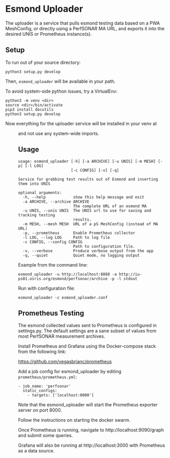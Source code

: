 # Esmond Uploader

The uploader is a service that pulls esmond testing data based on a PWA
MeshConfig, or directly using a PerfSONAR MA URL, and exports it into the
desired UNIS or Prometheus instance(s).

## Setup

To run out of your source directory:
```
python3 setup.py develop
```

Then, `esmond_uploader` will be available in your path.

To avoid system-side python issues, try a VirtualEnv:

```
python3 -m venv <dir>
source <dir>/bin/activate
pip3 install docutils
python3 setup.py develop
```

Now everything for the uploader service will be installed in your venv at <dir>
and not use any system-wide imports.

## Usage
```
usage: esmond_uploader [-h] [-a ARCHIVE] [-u UNIS] [-m MESH] [-p] [-l LOG]
                       [-c CONFIG] [-v] [-q]

Service for grabbing test results out of Esmond and inserting them into UNIS

optional arguments:
  -h, --help            show this help message and exit
  -a ARCHIVE, --archive ARCHIVE
                        The complete URL of an esmond MA
  -u UNIS, --unis UNIS  The UNIS url to use for saving and tracking testing
                        results.
  -m MESH, --mesh MESH  URL of a pS MeshConfig (instead of MA URL)
  -p, --prometheus      Enable Prometheus collector
  -l LOG, --log LOG     Path to log file
  -c CONFIG, --config CONFIG
                        Path to configuration file.
  -v, --verbose         Produce verbose output from the app
  -q, --quiet           Quiet mode, no logging output

```

Example from the command line:
```
esmond_uploader -u http://localhost:8888 -a http://iu-ps01.osris.org/esmond/perfsonar/archive -p -l stdout
```

Run with configuration file:
```
esmond_uploader -c esmond_uploader.conf
```

## Prometheus Testing

The esmond collected values sent to Prometheus is configured in settings.py.
The default settings are a sane subset of values from most PerfSONAR measurement
archives.

Install Prometheus and Grafana using the Docker-compose stack from the following
link:

https://github.com/vegasbrianc/prometheus

Add a job config for esmond_uploader by editing `prometheus/prometheus.yml`:

```
- job_name: 'perfsonar'
  static_configs:
    - targets: ['localhost:8000']
```

Note that the esmond_uploader will start the Prometheus exporter server on port
8000.

Follow the instructions on starting the docker swarm.

Once Prometheus is running, navigate to http://localhost:9090/graph and submit
some queries.

Grafana will also be running at http://localhost:3000 with Prometheus as a data
source.
